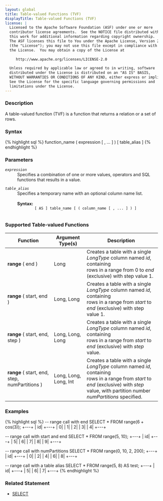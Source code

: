 ```yaml
---
layout: global
title: Table-valued Functions (TVF)
displayTitle: Table-valued Functions (TVF)
license: |
  Licensed to the Apache Software Foundation (ASF) under one or more
  contributor license agreements.  See the NOTICE file distributed with
  this work for additional information regarding copyright ownership.
  The ASF licenses this file to You under the Apache License, Version 2.0
  (the "License"); you may not use this file except in compliance with
  the License.  You may obtain a copy of the License at
 
     http://www.apache.org/licenses/LICENSE-2.0
 
  Unless required by applicable law or agreed to in writing, software
  distributed under the License is distributed on an "AS IS" BASIS,
  WITHOUT WARRANTIES OR CONDITIONS OF ANY KIND, either express or implied.
  See the License for the specific language governing permissions and
  limitations under the License.
---
```


### Description

A table-valued function (TVF) is a function that returns a relation or a set of rows.

### Syntax

{% highlight sql %}
function_name ( expression [ , ... ] ) [ table_alias ]
{% endhighlight %}

### Parameters

<dl>
  <dt><code><em>expression</em></code></dt>
  <dd>
    Specifies a combination of one or more values, operators and SQL functions that results in a value.
  </dd>
</dl>
<dl>
  <dt><code><em>table_alias</em></code></dt>
  <dd>
    Specifies a temporary name with an optional column name list. <br><br>
    <b>Syntax:</b>
      <code>
        [ AS ] table_name [ ( column_name [ , ... ] ) ]
      </code>
  </dd>
</dl>

### Supported Table-valued Functions

|Function|Argument Type(s)|Description|
|--- |--- |--- |
|**range** ( end )|Long|Creates a table with a single *LongType* column named *id*, containing<br> rows in a range from 0 to *end* (exclusive) with step value 1.|
|**range** (  start, end )|Long, Long|Creates a table with a single *LongType* column named *id*, containing<br> rows in a range from *start* to *end* (exclusive) with step value 1.|
|**range** (  start, end, step )|Long, Long, Long|Creates a table with a single *LongType* column named *id*, containing<br> rows in a range from *start* to *end* (exclusive) with *step* value.|
|**range** (  start, end, step, numPartitions )|Long, Long, Long, Int|Creates a table with a single *LongType* column named *id*, containing<br> rows in a range from *start* to *end* (exclusive) with *step* value, with partition number *numPartitions* specified.|

### Examples

{% highlight sql %}
-- range call with end
SELECT * FROM range(6 + cos(3));
  +---+
  | id|
  +---+
  |  0|
  |  1|
  |  2|
  |  3|
  |  4|
  +---+

-- range call with start and end
SELECT * FROM range(5, 10);
  +---+
  | id|
  +---+
  |  5|
  |  6|
  |  7|
  |  8|
  |  9|
  +---+

-- range call with numPartitions
SELECT * FROM range(0, 10, 2, 200);
  +---+
  | id|
  +---+
  |  0|
  |  2|
  |  4|
  |  6|
  |  8|
  +---+

-- range call with a table alias
SELECT * FROM range(5, 8) AS test;
  +---+
  | id|
  +---+
  |  5|
  |  6|
  |  7|
  +---+
{% endhighlight %}

### Related Statement

 * [SELECT](sql-ref-syntax-qry-select.html)
